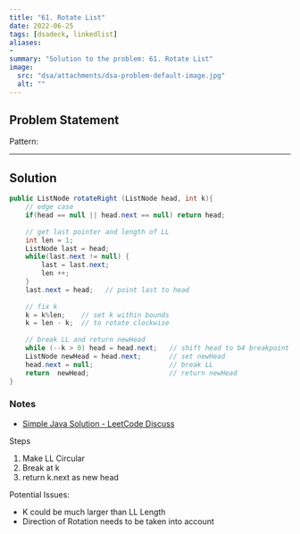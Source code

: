```yaml
---
title: "61. Rotate List"
date: 2022-06-25
tags: [dsadeck, linkedlist]
aliases:
- 
summary: "Solution to the problem: 61. Rotate List"
image:
  src: "dsa/attachments/dsa-problem-default-image.jpg"
  alt: ""
---
```


## Problem Statement


Pattern: 

---

## Solution
``` java
public ListNode rotateRight (ListNode head, int k){
	// edge case
	if(head == null || head.next == null) return head;
	
	// get last pointer and length of LL
	int len = 1;
	ListNode last = head;
	while(last.next != null) {
		last = last.next;
		len ++;
	}
	last.next = head;   // point last to head
 
	// fix k
	k = k%len;    // set k within bounds
	k = len - k;  // to rotate clockwise
 
	// break LL and return newHead
	while (--k > 0) head = head.next;   // shift head to b4 breakpoint
	ListNode newHead = head.next;       // set newHead
	head.next = null;                   // break LL
	return  newHead;                    // return newHead
}
```

### Notes
- [Simple Java Solution - LeetCode Discuss](https://leetcode.com/problems/rotate-list/discuss/2193575/Simple-Java-Solution)

Steps
1.  Make LL Circular
2.  Break at k
3.  return k.next as new head

Potential Issues:
-   K could be much larger than LL Length
-   Direction of Rotation needs to be taken into account

